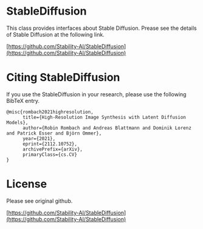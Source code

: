 # <b>StableDiffusion</b>

This class provides interfaces about Stable Diffusion.
Prease see the details of Stable Diffusion at the following link.

[https://github.com/Stability-AI/StableDiffusion](https://github.com/Stability-AI/StableDiffusion)

# Citing StableDiffusion
If you use the StableDiffusion in your research, please use the following BibTeX entry.

```
@misc{rombach2021highresolution,
      title={High-Resolution Image Synthesis with Latent Diffusion Models}, 
      author={Robin Rombach and Andreas Blattmann and Dominik Lorenz and Patrick Esser and Björn Ommer},
      year={2021},
      eprint={2112.10752},
      archivePrefix={arXiv},
      primaryClass={cs.CV}
}
```

# License

Please see original github.

[https://github.com/Stability-AI/StableDiffusion](https://github.com/Stability-AI/StableDiffusion)